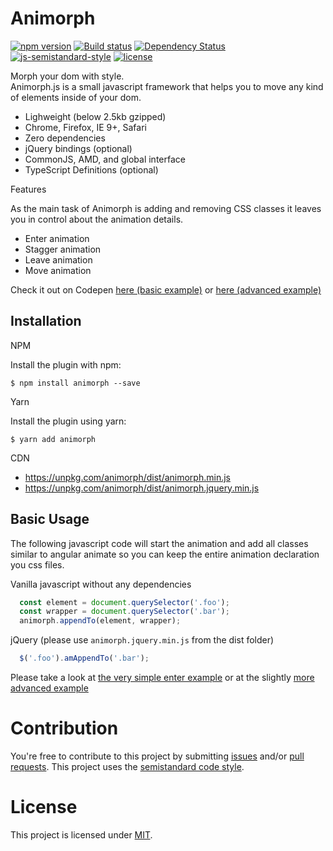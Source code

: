 Animorph
=========

[![npm version](https://badge.fury.io/js/animorph.svg)](http://badge.fury.io/js/animorph)
[![Build status](https://travis-ci.org/claudiobmgrtnr/animorph.svg)](https://travis-ci.org/claudiobmgrtnr/animorph) [![Dependency Status](https://david-dm.org/claudiobmgrtnr/animorph.svg)](https://david-dm.org/claudiobmgrtnr/animorph) [![js-semistandard-style](https://img.shields.io/badge/code%20style-semistandard-brightgreen.svg?style=flat-square)](https://github.com/Flet/semistandard) [![license](https://img.shields.io/github/license/mashape/apistatus.svg?maxAge=2592000)]()

Morph your dom with style.  
Animorph.js is a small javascript framework that helps you to move any kind of elements inside of your dom.

* Lighweight (below 2.5kb gzipped)
* Chrome, Firefox, IE 9+, Safari
* Zero dependencies
* jQuery bindings (optional)
* CommonJS, AMD, and global interface
* TypeScript Definitions (optional)

Features

As the main task of Animorph is adding and removing CSS classes it leaves
you in control about the animation details.

* Enter animation
* Stagger animation
* Leave animation
* Move animation

Check it out on Codepen [here (basic example)](http://codepen.io/claudiobmgrtnr/pen/zKmWdX) or [here (advanced example)](http://codepen.io/claudiobmgrtnr/pen/RobeJX)

Installation
------------

NPM

Install the plugin with npm:
```shell
$ npm install animorph --save
```

Yarn

Install the plugin using yarn:
```shell
$ yarn add animorph
```

CDN

* https://unpkg.com/animorph/dist/animorph.min.js
* https://unpkg.com/animorph/dist/animorph.jquery.min.js

Basic Usage
-----------

The following javascript code will start the animation and add all classes similar to angular animate so you
can keep the entire animation declaration you css files.

Vanilla javascript without any dependencies

```js
  const element = document.querySelector('.foo');
  const wrapper = document.querySelector('.bar');
  animorph.appendTo(element, wrapper);
```

jQuery (please use `animorph.jquery.min.js` from the dist folder)

```js
  $('.foo').amAppendTo('.bar');
```

Please take a look at [the very simple enter example](https://github.com/claudiobmgrtnr/animorph/blob/master/examples/enter-example.html) or at the slightly [more advanced example](https://github.com/claudiobmgrtnr/animorph/blob/master/examples/advanced-example.html)

# Contribution

You're free to contribute to this project by submitting [issues](https://github.com/claudiobmgrtnr/animorph/issues) and/or [pull requests](https://github.com/claudiobmgrtnr/animorph/pulls).
This project uses the [semistandard code style](https://github.com/Flet/semistandard).

# License

This project is licensed under [MIT](https://github.com/claudiobmgrtnr/animorph/blob/master/LICENSE).



